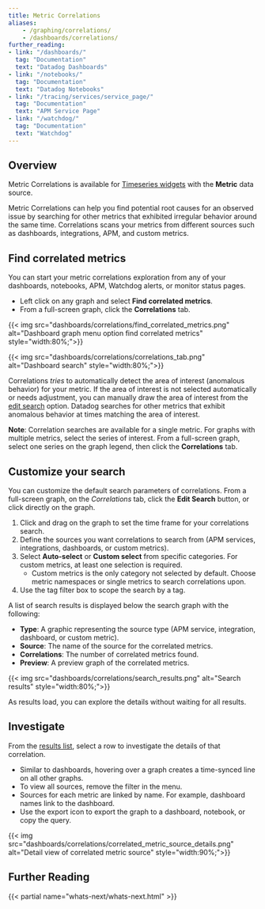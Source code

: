```yaml
---
title: Metric Correlations
aliases:
    - /graphing/correlations/
    - /dashboards/correlations/
further_reading:
- link: "/dashboards/"
  tag: "Documentation"
  text: "Datadog Dashboards"
- link: "/notebooks/"
  tag: "Documentation"
  text: "Datadog Notebooks"
- link: "/tracing/services/service_page/"
  tag: "Documentation"
  text: "APM Service Page"
- link: "/watchdog/"
  tag: "Documentation"
  text: "Watchdog"
---
```


## Overview

<div class="alert alert-info">Metric Correlations is available for <a href="https://docs.datadoghq.com/dashboards/widgets/timeseries/">Timeseries widgets</a> with the <strong>Metric</strong> data source.</div>

Metric Correlations can help you find potential root causes for an observed issue by searching for other metrics that exhibited irregular behavior around the same time. Correlations scans your metrics from different sources such as dashboards, integrations, APM, and custom metrics.

## Find correlated metrics

You can start your metric correlations exploration from any of your dashboards, notebooks, APM, Watchdog alerts, or monitor status pages.

* Left click on any graph and select **Find correlated metrics**.
* From a full-screen graph, click the **Correlations** tab.

{{< img src="dashboards/correlations/find_correlated_metrics.png" alt="Dashboard graph menu option find correlated metrics" style="width:80%;">}}

{{< img src="dashboards/correlations/correlations_tab.png" alt="Dashboard search" style="width:80%;">}}

Correlations *tries* to automatically detect the area of interest (anomalous behavior) for your metric. If the area of interest is not selected automatically or needs adjustment, you can manually draw the area of interest from the [edit search](#edit) option. Datadog searches for other metrics that exhibit anomalous behavior at times matching the area of interest.

**Note**: Correlation searches are available for a single metric. For graphs with multiple metrics, select the series of interest. From a full-screen graph, select one series on the graph legend, then click the **Correlations** tab.

## Customize your search

You can customize the default search parameters of correlations. From a full-screen graph, on the *Correlations* tab, click the **Edit Search** button, or click directly on the graph.

1. Click and drag on the graph to set the time frame for your correlations search. 
1. Define the sources you want correlations to search from (APM services, integrations, dashboards, or custom metrics).
1. Select **Auto-select** or **Custom select** from specific categories. For custom metrics, at least one selection is required.
   * Custom metrics is the only category not selected by default. Choose metric namespaces or single metrics to search correlations upon.
1. Use the tag filter box to scope the search by a tag.

A list of search results is displayed below the search graph with the following:

* **Type**: A graphic representing the source type (APM service, integration, dashboard, or custom metric).
* **Source**: The name of the source for the correlated metrics.
* **Correlations**: The number of correlated metrics found.
* **Preview**: A preview graph of the correlated metrics.

{{< img src="dashboards/correlations/search_results.png" alt="Search results" style="width:80%;">}}

As results load, you can explore the details without waiting for all results. 

## Investigate

From the [results list](#results), select a row to investigate the details of that correlation.

* Similar to dashboards, hovering over a graph creates a time-synced line on all other graphs.
* To view all sources, remove the filter in the menu.
* Sources for each metric are linked by name. For example, dashboard names link to the dashboard.
* Use the export icon to export the graph to a dashboard, notebook, or copy the query.

{{< img src="dashboards/correlations/correlated_metric_source_details.png" alt="Detail view of correlated metric source" style="width:90%;">}}

## Further Reading

{{< partial name="whats-next/whats-next.html" >}}
